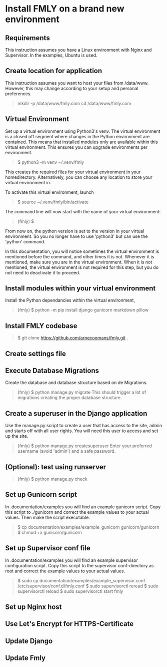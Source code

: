 # Install FMLY on a brand new environment

## Requirements
This instruction assumes you have a Linux environment with Nginx and Supervisor. 
In the examples, Ubuntu is used.

## Create location for application
This instruction assumes you want to host your files from /data/www. However, this may
change according to your setup and personal preferences.

> mkdir -p /data/www/fmly.com
> cd /data/www/fmly.com

## Virtual Environment
Set up a virtual environment using Python3's venv. The virtual environment is a 
closed off segment where changes in the Python environment are contained. This means
that installed modules only are available within this virtual environment.
This ensures you can upgrade environments per environment.

> $ python3 -m venv ~/.venv/fmly

This creates the required files for your virtual environment in your homedirectory. 
Alternatively, you can choose any location to store your virtual environment in.

To activate this virtual environment, launch
> $ source ~/.venv/fmly/bin/activate

The command line will now start with the name of your virtual environment:
> (fmly) $

From now on, the python version is set to the version in your virtual environment. So you
no longer have to use 'python3' but can use the 'python' command. 

In this documentation, you will notice sometimes the virtual environment is mentioned before the
command, and other times it is not. Whenever it is mentioned, make sure you are in the virtual
environment. When it is not mentioned, the virtual environment is not required for this step, but
you do not need to deactivate it to proceed.

## Install modules within your virtual environment
Install the Python dependancies within the virtual environment,

> (fmly) $ python -m pip install django gunicorn markdown pillow

## Install FMLY codebase
> $ git clone https://github.com/arnecoomans/fmly.git .

## Create settings file
## Execute Database Migrations
Create the database and database structure based on de Migrations. 
> (fmly) $ python manage.py migrate
This should trigger a lot of migrations creating the proper database structure.

## Create a superuser in the Django application
Use the manage.py script to create a user that has access to the site, admin and starts off with 
all user rights. You will need this user to access and set up the site.

> (fmly) $ python manage.py createsuperuser
Enter your preferred username (avoid 'admin') and a safe password.

## (Optional): test using runserver
> (fmly) $ python manage.py check

## Set up Gunicorn script
In .documentation/examples you will find an example gunicorn script. Copy this script to ./gunicorn
and correct the example values to your actual values. Then make the script executable.

> $ cp documentation/examples/example_gunicorn gunicorn/gunicorn
> $ chmod +x gunicorn/gunicorn

## Set up Supervisor conf file
In .documentation/examples you will find an example supervisor configuration script. Copy this
script to the supervisor conf-directory as root and correct the example values to your actual values.

> $ sudo cp documentation/examples/example_supervisor.conf /etc/supervisor/conf.d/fmly.conf
> $ sudo supervisorctl reread
> $ sudo supervisorctl reload
> $ sudo supervisorctl start fmly

## Set up Nginx host

## Use Let's Encrypt for HTTPS-Certificate

## Update Django
## Update Fmly
